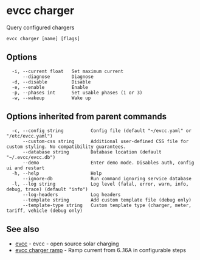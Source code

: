 # evcc charger

Query configured chargers

```
evcc charger [name] [flags]
```

## Options

```
  -i, --current float   Set maximum current
      --diagnose        Diagnose
  -d, --disable         Disable
  -e, --enable          Enable
  -p, --phases int      Set usable phases (1 or 3)
  -w, --wakeup          Wake up
```

## Options inherited from parent commands

```
  -c, --config string          Config file (default "~/evcc.yaml" or "/etc/evcc.yaml")
      --custom-css string      Additional user-defined CSS file for custom styling. No compatibility guarantees.
      --database string        Database location (default "~/.evcc/evcc.db")
      --demo                   Enter demo mode. Disables auth, config ui and restart
  -h, --help                   Help
      --ignore-db              Run command ignoring service database
  -l, --log string             Log level (fatal, error, warn, info, debug, trace) (default "info")
      --log-headers            Log headers
      --template string        Add custom template file (debug only)
      --template-type string   Custom template type (charger, meter, tariff, vehicle (debug only)
```

## See also

* [evcc](evcc.md)	 - evcc - open source solar charging
* [evcc charger ramp](evcc_charger_ramp.md)	 - Ramp current from 6..16A in configurable steps


